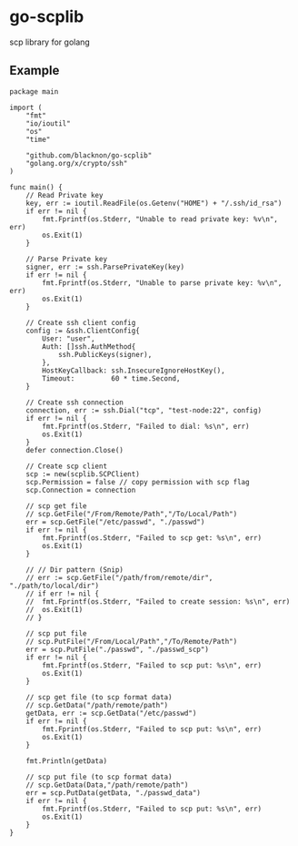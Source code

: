 go-scplib
====

scp library for golang

## Example

    package main
    
    import (
        "fmt"
        "io/ioutil"
        "os"
        "time"
    
        "github.com/blacknon/go-scplib"
        "golang.org/x/crypto/ssh"
    )
    
    func main() {
        // Read Private key
        key, err := ioutil.ReadFile(os.Getenv("HOME") + "/.ssh/id_rsa")
        if err != nil {
            fmt.Fprintf(os.Stderr, "Unable to read private key: %v\n", err)
            os.Exit(1)
        }
    
        // Parse Private key
        signer, err := ssh.ParsePrivateKey(key)
        if err != nil {
            fmt.Fprintf(os.Stderr, "Unable to parse private key: %v\n", err)
            os.Exit(1)
        }
    
        // Create ssh client config
        config := &ssh.ClientConfig{
            User: "user",
            Auth: []ssh.AuthMethod{
                ssh.PublicKeys(signer),
            },
            HostKeyCallback: ssh.InsecureIgnoreHostKey(),
            Timeout:         60 * time.Second,
        }
    
        // Create ssh connection
        connection, err := ssh.Dial("tcp", "test-node:22", config)
        if err != nil {
            fmt.Fprintf(os.Stderr, "Failed to dial: %s\n", err)
            os.Exit(1)
        }
        defer connection.Close()
    
        // Create scp client
        scp := new(scplib.SCPClient)
        scp.Permission = false // copy permission with scp flag
        scp.Connection = connection
    
        // scp get file
        // scp.GetFile("/From/Remote/Path","/To/Local/Path")
        err = scp.GetFile("/etc/passwd", "./passwd")
        if err != nil {
            fmt.Fprintf(os.Stderr, "Failed to scp get: %s\n", err)
            os.Exit(1)
        }
    
        // // Dir pattern (Snip)
        // err := scp.GetFile("/path/from/remote/dir", "./path/to/local/dir")
        // if err != nil {
        //  fmt.Fprintf(os.Stderr, "Failed to create session: %s\n", err)
        //  os.Exit(1)
        // }
    
        // scp put file
        // scp.PutFile("/From/Local/Path","/To/Remote/Path")
        err = scp.PutFile("./passwd", "./passwd_scp")
        if err != nil {
            fmt.Fprintf(os.Stderr, "Failed to scp put: %s\n", err)
            os.Exit(1)
        }
    
        // scp get file (to scp format data)
        // scp.GetData("/path/remote/path")
        getData, err := scp.GetData("/etc/passwd")
        if err != nil {
            fmt.Fprintf(os.Stderr, "Failed to scp put: %s\n", err)
            os.Exit(1)
        }
    
        fmt.Println(getData)
    
        // scp put file (to scp format data)
        // scp.GetData(Data,"/path/remote/path")
        err = scp.PutData(getData, "./passwd_data")
        if err != nil {
            fmt.Fprintf(os.Stderr, "Failed to scp put: %s\n", err)
            os.Exit(1)
        }
    }

